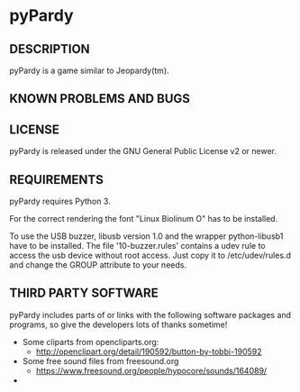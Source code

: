 pyPardy
=======

DESCRIPTION
-----------
pyPardy is a game similar to Jeopardy(tm).


KNOWN PROBLEMS AND BUGS
-----------------------


LICENSE
-------
pyPardy is released under the GNU General Public License v2 or newer.


REQUIREMENTS
------------
pyPardy requires Python 3.

For the correct rendering the font "Linux Biolinum O" has to be installed.

To use the USB buzzer, libusb version 1.0 and the wrapper python-libusb1 have
to be installed. The file '10-buzzer.rules' contains a udev rule to access the
usb device without root access. Just copy it to /etc/udev/rules.d and change
the GROUP attribute to your needs.


THIRD PARTY SOFTWARE
--------------------
pyPardy includes parts of or links with the following software packages and 
programs, so give the developers lots of thanks sometime! 

* Some cliparts from opencliparts.org: 
   - http://openclipart.org/detail/190592/button-by-tobbi-190592
* Some free sound files from freesound.org
   - https://www.freesound.org/people/hypocore/sounds/164089/
* 
